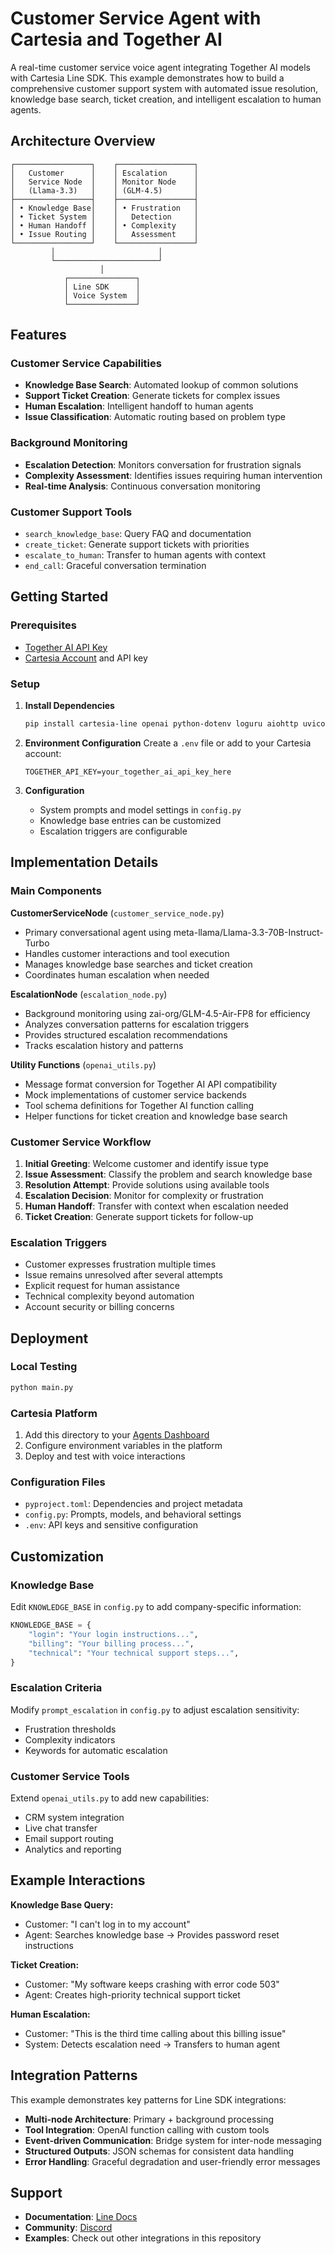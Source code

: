 # Customer Service Agent with Cartesia and Together AI

A real-time customer service voice agent integrating Together AI models with Cartesia Line SDK. This example demonstrates how to build a comprehensive customer support system with automated issue resolution, knowledge base search, ticket creation, and intelligent escalation to human agents.

## Architecture Overview

```
┌─────────────────┐    ┌─────────────────┐
│   Customer      │    │ Escalation      │
│   Service Node  │    │ Monitor Node    │
│   (Llama-3.3)   │    │ (GLM-4.5)       │
├─────────────────┤    ├─────────────────┤
│ • Knowledge Base│    │ • Frustration   │
│ • Ticket System │    │   Detection     │
│ • Human Handoff │    │ • Complexity    │
│ • Issue Routing │    │   Assessment    │
└─────────────────┘    └─────────────────┘
         │                       │
         └───────────────────────┘
                    │
            ┌───────────────┐
            │ Line SDK      │
            │ Voice System  │
            └───────────────┘
```

## Features

### **Customer Service Capabilities**
- **Knowledge Base Search**: Automated lookup of common solutions
- **Support Ticket Creation**: Generate tickets for complex issues
- **Human Escalation**: Intelligent handoff to human agents
- **Issue Classification**: Automatic routing based on problem type

### **Background Monitoring**
- **Escalation Detection**: Monitors conversation for frustration signals
- **Complexity Assessment**: Identifies issues requiring human intervention
- **Real-time Analysis**: Continuous conversation monitoring

### **Customer Support Tools**
- `search_knowledge_base`: Query FAQ and documentation
- `create_ticket`: Generate support tickets with priorities
- `escalate_to_human`: Transfer to human agents with context
- `end_call`: Graceful conversation termination

## Getting Started

### Prerequisites
- [Together AI API Key](https://api.together.xyz/settings/api-keys)
- [Cartesia Account](https://play.cartesia.ai/agents) and API key

### Setup

1. **Install Dependencies**
   ```bash
   pip install cartesia-line openai python-dotenv loguru aiohttp uvicorn
   ```

2. **Environment Configuration**
   Create a `.env` file or add to your Cartesia account:
   ```
   TOGETHER_API_KEY=your_together_ai_api_key_here
   ```

3. **Configuration**
   - System prompts and model settings in `config.py`
   - Knowledge base entries can be customized
   - Escalation triggers are configurable

## Implementation Details

### **Main Components**

**CustomerServiceNode** (`customer_service_node.py`)
- Primary conversational agent using meta-llama/Llama-3.3-70B-Instruct-Turbo
- Handles customer interactions and tool execution
- Manages knowledge base searches and ticket creation
- Coordinates human escalation when needed

**EscalationNode** (`escalation_node.py`)
- Background monitoring using zai-org/GLM-4.5-Air-FP8 for efficiency
- Analyzes conversation patterns for escalation triggers
- Provides structured escalation recommendations
- Tracks escalation history and patterns

**Utility Functions** (`openai_utils.py`)
- Message format conversion for Together AI API compatibility
- Mock implementations of customer service backends
- Tool schema definitions for Together AI function calling
- Helper functions for ticket creation and knowledge base search

### **Customer Service Workflow**

1. **Initial Greeting**: Welcome customer and identify issue type
2. **Issue Assessment**: Classify the problem and search knowledge base
3. **Resolution Attempt**: Provide solutions using available tools
4. **Escalation Decision**: Monitor for complexity or frustration
5. **Human Handoff**: Transfer with context when escalation needed
6. **Ticket Creation**: Generate support tickets for follow-up

### **Escalation Triggers**
- Customer expresses frustration multiple times
- Issue remains unresolved after several attempts
- Explicit request for human assistance
- Technical complexity beyond automation
- Account security or billing concerns

## Deployment

### **Local Testing**
```bash
python main.py
```

### **Cartesia Platform**
1. Add this directory to your [Agents Dashboard](https://play.cartesia.ai/agents)
2. Configure environment variables in the platform
3. Deploy and test with voice interactions

### **Configuration Files**
- `pyproject.toml`: Dependencies and project metadata
- `config.py`: Prompts, models, and behavioral settings
- `.env`: API keys and sensitive configuration

## Customization

### **Knowledge Base**
Edit `KNOWLEDGE_BASE` in `config.py` to add company-specific information:
```python
KNOWLEDGE_BASE = {
    "login": "Your login instructions...",
    "billing": "Your billing process...",
    "technical": "Your technical support steps...",
}
```

### **Escalation Criteria**
Modify `prompt_escalation` in `config.py` to adjust escalation sensitivity:
- Frustration thresholds
- Complexity indicators
- Keywords for automatic escalation

### **Customer Service Tools**
Extend `openai_utils.py` to add new capabilities:
- CRM system integration
- Live chat transfer
- Email support routing
- Analytics and reporting

## Example Interactions

**Knowledge Base Query:**
- Customer: "I can't log in to my account"
- Agent: Searches knowledge base → Provides password reset instructions

**Ticket Creation:**
- Customer: "My software keeps crashing with error code 503"
- Agent: Creates high-priority technical support ticket

**Human Escalation:**
- Customer: "This is the third time calling about this billing issue"
- System: Detects escalation need → Transfers to human agent

## Integration Patterns

This example demonstrates key patterns for Line SDK integrations:
- **Multi-node Architecture**: Primary + background processing
- **Tool Integration**: OpenAI function calling with custom tools
- **Event-driven Communication**: Bridge system for inter-node messaging
- **Structured Outputs**: JSON schemas for consistent data handling
- **Error Handling**: Graceful degradation and user-friendly error messages

## Support

- **Documentation**: [Line Docs](https://docs.cartesia.ai/line/introduction)
- **Community**: [Discord](https://discord.gg/cartesia)
- **Examples**: Check out other integrations in this repository
